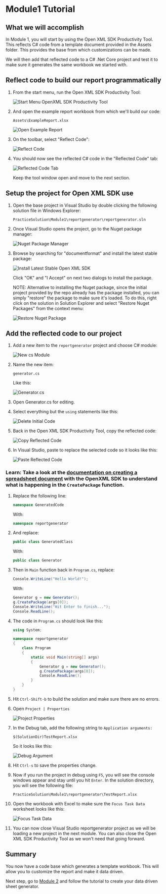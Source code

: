 # Module1 Tutorial

## What we will accomplish

In Module 1, you will start by using the Open XML SDK Productivity Tool. This reflects C# code from a template document provided in the Assets folder. This provides the base from which customizations can be made.

We will then add that reflected code to a C# .Net Core project and test it to make sure it generates the same workbook we started with.

## Reflect code to build our report programmatically

1. From the start menu, run the Open XML SDK Productivity Tool:

    ![Start Menu OpenXML SDK Productivity Tool](Assets/openxmlsdktool_start_menu.png)

1. And open the example report workbook from which we'll build our code:

    `Assets\ExampleReport.xlsx`

    ![Open Example Report](Assets/open_report_in_tool.png)

1. On the toolbar, select "Reflect Code":

    ![Reflect Code](Assets/reflect_code.png)

1. You should now see the reflected C# code in the "Reflected Code" tab:

    ![Reflected Code Tab](Assets/reflected_code_tab.png)

    Keep the tool window open and move to the next section.

## Setup the project for Open XML SDK use

1. Open the base project in Visual Studio by double clicking the following solution file in Windows Explorer:

    `PracticeSolution\Module1\reportgenerator\reportgenerator.sln`

1. Once Visual Studio opens the project, go to the Nuget package manager:

    ![Nuget Package Manager](Assets/nuget_package_manager.png)

1. Browse by searching for "documentformat" and install the latest stable package:

    ![Install Latest Stable Open XML SDK](Assets/documentformatinstall.png)

    Click "OK" and "I Accept" on next two dialogs to install the package.

    NOTE: Alternative to installing the Nuget package, since the initial project provided by the repo already has the package installed, you can simply "restore" the package to make sure it's loaded. To do this, right click on the solution in Solution Explorer and select "Restore Nuget Packages" from the context menu:

    ![Restore Nuget Package](Assets/restore_nuget_packages.png)

## Add the reflected code to our project

1. Add a new item to the `reportgenerator` project and choose C# module:

    ![New cs Module](Assets/new_item.png)

1. Name the new item:

    `generator.cs`

    Like this:

    ![Generator.cs](Assets/generatorcs.png)

1. Open Generator.cs for editing.

1. Select everything but the `using` statements like this:

    ![Delete Initial Code](Assets/select_initial_code.png)

1. Back in the Open XML SDK Productivity Tool, copy the reflected code:

   ![Copy Reflected Code](Assets/copy_all_code.png)

1. In Visual Studio, paste to replace the selected code so it looks like this:

   ![Paste Reflected Code](Assets/paste_reflect_code.png)

### Learn: Take a look at the [documentation on creating a spreadsheet document](https://docs.microsoft.com/en-us/office/open-xml/how-to-create-a-spreadsheet-document-by-providing-a-file-name) with the OpenXML SDK to understand what is happening in the `CreatePackage` function. 

1. Replace the following line:

    ```csharp
    namespace GeneratedCode
    ```

    With:

    ```csharp
    namespace reportgenerator
    ```

1. And replace:

    ```csharp
    public class GeneratedClass
    ```

    With:

    ```csharp
    public class Generator
    ```

1. Then in `Main` function back in `Program.cs`, replace:

    ```csharp
    Console.WriteLine("Hello World!");
    ```

    With:

    ```csharp
    Generator g = new Generator();
    g.CreatePackage(args[0]);
    Console.WriteLine("Hit Enter to finish...");
    Console.ReadLine();
    ```

1. The code in `Program.cs` should look like this:

    ```csharp
    using System;

    namespace reportgenerator
    {
        class Program
        {
            static void Main(string[] args)
            {
                Generator g = new Generator();
                g.CreatePackage(args[0]);
                Console.ReadLine();
            }
        }
    }
    ```

1. Hit `Ctrl-Shift-b` to build the solution and make sure there are no errors.

1. Open `Project | Properties`

    ![Project Properties](Assets/project_properties.png)

1. In the Debug tab, add the following string to `Application arguments:`

    `$(SolutionDir)TestReport.xlsx`

    So it looks like this:

    ![Debug Argument](Assets/debug_argument.png)

1. Hit `Ctrl-s` to save the properties change.

1. Now if you run the project in debug using `F5`, you will see the console windows appear and stay until you hit `Enter`. In the solution directory, you will see the following file:

    `PracticeSolution\Module1\reportgenerator\TestReport.xlsx`

1. Open the workbook with Excel to make sure the `Focus Task Data` worksheet looks like this:

    ![Focus Task Data](Assets/test_report_xlsx_sheet.png)

1. You can now close Visual Studio reportgenerator project as we will be loading a new project in the next module. You can also close the Open XML SDK Productivity Tool as we won't need that going forward. 

## Summary

You now have a code base which generates a template workbook. This will allow you to customize the report and make it data driven. 

Next step, go to [Module 2](Module2.md) and follow the tutorial to create your data driven sheet generator.

